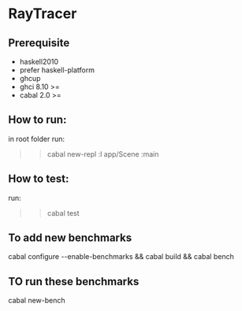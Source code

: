 # RayTracer

## Prerequisite
* haskell2010
* prefer haskell-platform
* ghcup
* ghci 8.10 >=
* cabal 2.0 >=

## How to run:

in root folder 
run: 
>> cabal new-repl
>> :l app/Scene
>> :main

## How to test:
run:
>> cabal test

## To add new benchmarks

cabal configure --enable-benchmarks && cabal build && cabal bench

## TO run these benchmarks

cabal new-bench